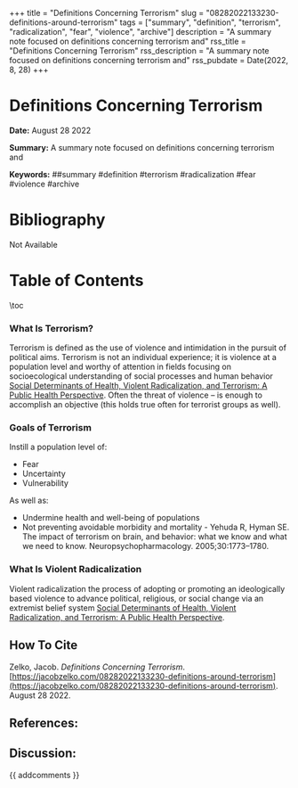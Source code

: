 +++
title = "Definitions Concerning Terrorism"
slug = "08282022133230-definitions-around-terrorism"
tags = ["summary", "definition", "terrorism", "radicalization", "fear", "violence", "archive"]
description = "A summary note focused on definitions concerning terrorism and"
rss_title = "Definitions Concerning Terrorism"
rss_description = "A summary note focused on definitions concerning terrorism and"
rss_pubdate = Date(2022, 8, 28)
+++



Definitions Concerning Terrorism
=========

**Date:** August 28 2022

**Summary:** A summary note focused on definitions concerning terrorism and

**Keywords:** ##summary #definition #terrorism #radicalization #fear #violence #archive

Bibliography
==========

Not Available

Table of Contents
=========

\toc

### What Is Terrorism?

Terrorism is defined as the use of violence and intimidation in the pursuit of political aims. Terrorism is not an individual experience; it is violence at a population level and worthy of attention in fields focusing on socioecological understanding of social processes and human behavior [Social Determinants of Health, Violent Radicalization, and Terrorism: A Public Health Perspective](https://jacobzelko.com/08192022115354-health-terrorism-factors). Often the threat of violence – is enough to accomplish an objective (this holds true often for terrorist groups as well).

### Goals of Terrorism

Instill a population level of:

  * Fear
  * Uncertainty
  * Vulnerability

As well as:

  * Undermine health and well-being of populations
  * Not preventing avoidable morbidity and mortality - Yehuda R, Hyman SE. The impact of terrorism on brain, and behavior: what we know and what we need to know. Neuropsychopharmacology. 2005;30:1773–1780.

### What Is Violent Radicalization

Violent radicalization the process of adopting or promoting an ideologically based violence to advance political, religious, or social change via an extremist belief system [Social Determinants of Health, Violent Radicalization, and Terrorism: A Public Health Perspective](https://jacobzelko.com/08192022115354-health-terrorism-factors).
## How To Cite

 Zelko, Jacob. _Definitions Concerning Terrorism_. [https://jacobzelko.com/08282022133230-definitions-around-terrorism](https://jacobzelko.com/08282022133230-definitions-around-terrorism). August 28 2022.
## References:
## Discussion: 

{{ addcomments }}
